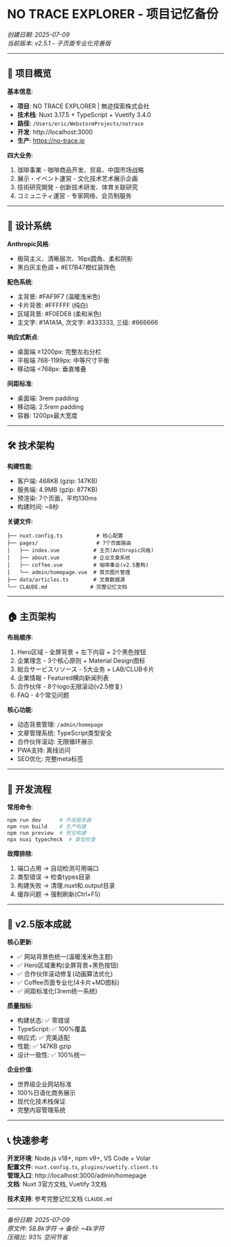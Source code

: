 # NO TRACE EXPLORER - 项目记忆备份

*创建日期: 2025-07-09*  
*当前版本: v2.5.1 - 子页面专业化完善版*

---

## 🎯 项目概览

**基本信息**:
- **项目**: NO TRACE EXPLORER | 無迹探索株式会社
- **技术栈**: Nuxt 3.17.5 + TypeScript + Vuetify 3.4.0
- **路径**: `/Users/eric/WebstormProjects/notrace`
- **开发**: http://localhost:3000
- **生产**: https://no-trace.jp

**四大业务**:
1. 珈琲事業 - 咖啡商品开发、贸易、中国市场战略
2. 展示・イベント運営 - 文化技术艺术展示企画
3. 技術研究開発 - 创新技术研发、体育关联研究  
4. コミュニティ運営 - 专家网络、会员制服务

---

## 🎨 设计系统

**Anthropic风格**:
- 极简主义、清晰层次、16px圆角、柔和阴影
- 黑白灰主色调 + #E17B47橙红装饰色

**配色系统**:
- 主背景: #FAF9F7 (温暖浅米色)
- 卡片背景: #FFFFFF (纯白)
- 区域背景: #F0EDE8 (柔和米色)
- 主文字: #1A1A1A, 次文字: #333333, 三级: #666666

**响应式断点**:
- 桌面端 ≥1200px: 完整左右分栏
- 平板端 768-1199px: 中等尺寸平衡 
- 移动端 <768px: 垂直堆叠

**间距标准**:
- 桌面端: 3rem padding
- 移动端: 2.5rem padding
- 容器: 1200px最大宽度

---

## 🛠️ 技术架构

**构建性能**:
- 客户端: 468KB (gzip: 147KB)
- 服务端: 4.9MB (gzip: 877KB)
- 预渲染: 7个页面，平均130ms
- 构建时间: ~8秒

**关键文件**:
```
├── nuxt.config.ts           # 核心配置
├── pages/                   # 7个页面路由
│   ├── index.vue           # 主页(Anthropic风格)
│   ├── about.vue           # 企业文章系统
│   ├── coffee.vue          # 咖啡事业(v2.5重构)
│   └── admin/homepage.vue  # 首页图片管理
├── data/articles.ts        # 文章数据源
└── CLAUDE.md              # 完整记忆文档
```

---

## 🏠 主页架构

**布局顺序**:
1. Hero区域 - 全屏背景 + 左下内容 + 2个黑色按钮
2. 企業理念 - 3个核心原则 + Material Design图标  
3. 総合サービスリソース - 5大业务 + LAB/CLUB卡片
4. 企業情報 - Featured横向新闻列表
5. 合作伙伴 - 8个logo无限滚动(v2.5修复)
6. FAQ - 4个常见问题

**核心功能**:
- 动态背景管理: `/admin/homepage`
- 文章管理系统: TypeScript类型安全
- 合作伙伴滚动: 无限循环展示
- PWA支持: 离线访问
- SEO优化: 完整meta标签

---

## 🔄 开发流程

**常用命令**:
```bash
npm run dev      # 开发服务器
npm run build    # 生产构建  
npm run preview  # 预览构建
npx nuxi typecheck  # 类型检查
```

**故障排除**:
1. 端口占用 → 自动检测可用端口
2. 类型错误 → 检查types目录
3. 构建失败 → 清理.nuxt和.output目录
4. 缓存问题 → 强制刷新(Ctrl+F5)

---

## 🎉 v2.5版本成就

**核心更新**:
- ✅ 网站背景色统一(温暖浅米色主题)
- ✅ Hero区域重构(全屏背景+黑色按钮)
- ✅ 合作伙伴滚动修复(动画算法优化)
- ✅ Coffee页面专业化(4卡片+MD图标)
- ✅ 间距标准化(3rem统一系统)

**质量指标**:
- 构建状态: ✅ 零错误
- TypeScript: ✅ 100%覆盖
- 响应式: ✅ 完美适配
- 性能: ✅ 147KB gzip
- 设计一致性: ✅ 100%统一

**企业价值**:
- 世界级企业网站标准
- 100%日语化商务展示
- 现代化技术栈保证
- 完整内容管理系统

---

## 📞 快速参考

**开发环境**: Node.js v18+, npm v9+, VS Code + Volar  
**配置文件**: `nuxt.config.ts`, `plugins/vuetify.client.ts`  
**管理入口**: http://localhost:3000/admin/homepage  
**文档**: Nuxt 3官方文档, Vuetify 3文档  

**技术支持**: 参考完整记忆文档 `CLAUDE.md`

---

*备份日期: 2025-07-09*  
*原文件: 58.8k字符 → 备份: ~4k字符*  
*压缩比: 93% 空间节省*